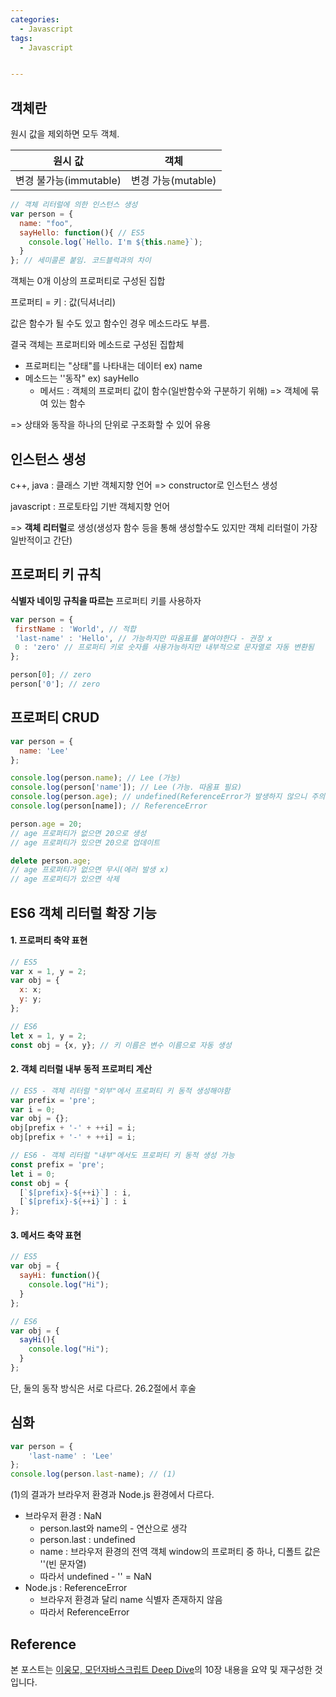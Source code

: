 ```yaml
---
categories:
  - Javascript
tags:
  - Javascript


---
```




## 객체란

원시 값을 제외하면 모두 객체.

|        원시 값         |        객체        |
| :--------------------: | :----------------: |
| 변경 불가능(immutable) | 변경 가능(mutable) |

```javascript
// 객체 리터럴에 의한 인스턴스 생성
var person = {
  name: "foo",
  sayHello: function(){ // ES5
    console.log(`Hello. I'm ${this.name}`);
  }
}; // 세미콜론 붙임. 코드블럭과의 차이
```

객체는 0개 이상의 프로퍼티로 구성된 집합

프로퍼티 = 키 : 값(딕셔너리)

값은 함수가 될 수도 있고 함수인 경우 메소드라도 부름.


결국 객체는 프로퍼티와 메소드로 구성된 집합체

- 프로퍼티는 "상태"를 나타내는 데이터 ex) name
- 메소드는 ''동작" ex) sayHello
  - 메서드 : 객체의 프로퍼티 값이 함수(일반함수와 구분하기 위해) => 객체에 묶여 있는 함수

=> 상태와 동작을 하나의 단위로 구조화할 수 있어 유용



## 인스턴스 생성

c++, java : 클래스 기반 객체지향 언어 => constructor로 인스턴스 생성

javascript : 프로토타입 기반 객체지향 언어

=> **객체 리터럴**로 생성(생성자 함수 등을 통해 생성할수도 있지만 객체 리터럴이 가장 일반적이고 간단)



## 프로퍼티 키 규칙

**식별자 네이밍 규칙을 따르는** 프로퍼티 키를 사용하자

 ```javascript
var person = {
  firstName : 'World', // 적합
  'last-name' : 'Hello', // 가능하지만 따옴표를 붙여야한다 - 권장 x
  0 : 'zero' // 프로퍼티 키로 숫자를 사용가능하지만 내부적으로 문자열로 자동 변환됨
};

person[0]; // zero
person['0']; // zero
 ```










## 프로퍼티 CRUD

```javascript
var person = {
  name: 'Lee'
};

console.log(person.name); // Lee (가능)
console.log(person['name']); // Lee (가능. 따옴표 필요)
console.log(person.age); // undefined(ReferenceError가 발생하지 않으니 주의)
console.log(person[name]); // ReferenceError
```

```javascript
person.age = 20; 
// age 프로퍼티가 없으면 20으로 생성
// age 프로퍼티가 있으면 20으로 업데이트
```


```javascript
delete person.age;
// age 프로퍼티가 없으면 무시(에러 발생 x)
// age 프로퍼티가 있으면 삭제
```



## ES6 객체 리터럴 확장 기능

#### 1. 프로퍼티 축약 표현

```javascript
// ES5
var x = 1, y = 2;
var obj = {
  x: x;
  y: y;
};
```

```javascript
// ES6
let x = 1, y = 2;
const obj = {x, y}; // 키 이름은 변수 이름으로 자동 생성
```



#### 2. 객체 리터럴 내부 동적 프로퍼티 계산

```javascript
// ES5 - 객체 리터럴 "외부"에서 프로퍼티 키 동적 생성해야함
var prefix = 'pre';
var i = 0;
var obj = {};
obj[prefix + '-' + ++i] = i;
obj[prefix + '-' + ++i] = i;
```

```javascript
// ES6 - 객체 리터럴 "내부"에서도 프로퍼티 키 동적 생성 가능
const prefix = 'pre';
let i = 0;
const obj = {
  [`$[prefix}-${++i}`] : i,
  [`$[prefix}-${++i}`] : i
};
```



#### 3. 메서드 축약 표현

```javascript
// ES5
var obj = {
  sayHi: function(){
    console.log("Hi");
  }
};
```

```javascript
// ES6
var obj = {
  sayHi(){
    console.log("Hi");
  }
};
```

단, 둘의 동작 방식은 서로 다르다. 26.2절에서 후술



## 심화

```javascript
var person = {
	'last-name' : 'Lee'	
};
console.log(person.last-name); // (1)
```

(1)의 결과가 브라우저 환경과 Node.js 환경에서 다르다.

- 브라우저 환경 : NaN
  - person.last와 name의 - 연산으로 생각
  - person.last : undefined
  - name : 브라우저 환경의 전역 객체 window의 프로퍼티 중 하나, 디폴트 값은 ''(빈 문자열)
  - 따라서 undefined - '' = NaN
- Node.js : ReferenceError
  - 브라우저 환경과 달리 name 식별자 존재하지 않음
  - 따라서 ReferenceError



## Reference

본 포스트는 [이웅모, 모던자바스크립트 Deep Dive](https://wikibook.co.kr/mjs/)의 10장 내용을 요약 및 재구성한 것입니다.

